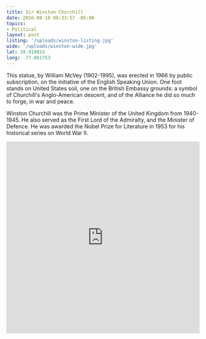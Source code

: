 ```yaml
---
title: Sir Winston Churchill
date: 2016-08-18 08:33:57 -05:00
topics:
- Political
layout: post
listing: '/uploads/winston-listing.jpg'
wide: '/uploads/winston-wide.jpg'
lat: 38.919853
long: -77.061753
---
```

This statue, by William McVey (1902-1995), was erected in 1966 by public subscription, on the initiative of the English Speaking Union. One foot stands on United States soil, one on the British Embassy grounds: a symbol of Churchill's Anglo-American descent, and of the Alliance he did so much to forge, in war and peace.

Winston Churchill was the Prime Minister of the United Kingdom from 1940-1945. He also served as the First Lord of the Admiralty, and the Minister of Defence. He was awarded the Nobel Prize for Literature in 1953 for his historical series on World War II.

<!-- more -->
<iframe width='100%' height='500px' frameBorder='0' src='https://a.tiles.mapbox.com/v4/dai.nh278b2d/attribution,zoompan.html?access_token=pk.eyJ1IjoiZGFpIiwiYSI6IkZsZ0hqcDAifQ.xT3JeLA3cXqgN3HBwoxgAA#19/{{ post.lat }}/{{ post.long }}'></iframe>
